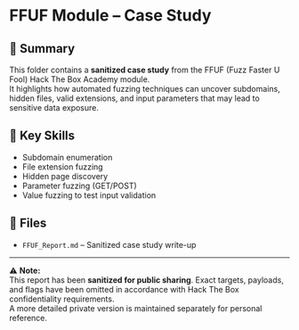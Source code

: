 # FFUF Module – Case Study

## 📖 Summary
This folder contains a **sanitized case study** from the FFUF (Fuzz Faster U Fool) Hack The Box Academy module.  
It highlights how automated fuzzing techniques can uncover subdomains, hidden files, valid extensions, and input parameters that may lead to sensitive data exposure.

## 🔑 Key Skills
- Subdomain enumeration
- File extension fuzzing
- Hidden page discovery
- Parameter fuzzing (GET/POST)
- Value fuzzing to test input validation

## 📂 Files
- `FFUF_Report.md` – Sanitized case study write-up

---

⚠️ **Note:**  
This report has been **sanitized for public sharing**. Exact targets, payloads, and flags have been omitted in accordance with Hack The Box confidentiality requirements.  
A more detailed private version is maintained separately for personal reference.

